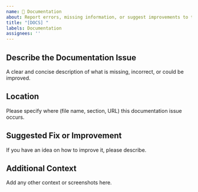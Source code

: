 ```yaml
---
name: 📖 Documentation
about: Report errors, missing information, or suggest improvements to the documentation
title: "[DOCS] "
labels: Documentation
assignees: ''
---
```


## Describe the Documentation Issue
A clear and concise description of what is missing, incorrect, or could be improved.

## Location
Please specify where (file name, section, URL) this documentation issue occurs.

## Suggested Fix or Improvement
If you have an idea on how to improve it, please describe.

## Additional Context
Add any other context or screenshots here.
